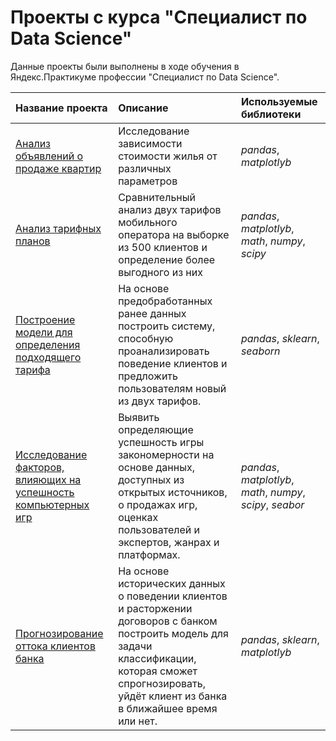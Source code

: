 # Проекты с курса "Специалист по Data Science"

Данные проекты были выполнены в ходе обучения в Яндекс.Практикуме профессии "Специалист по Data Science".

| Название проекта | Описание | Используемые библиотеки | 
| :---------------------- | :---------------------- | :---------------------- |
| [Анализ объявлений о продаже квартир](real_estate) | Исследование зависимости стоимости жилья от различных параметров| *pandas*, *matplotlyb* |
| [Анализ тарифных планов](tariffs) | Сравнительный анализ двух тарифов мобильного оператора на выборке из 500 клиентов и определение более выгодного из них| *pandas*, *matplotlyb*, *math*, *numpy*, *scipy* |
| [Построение модели для определения подходящего тарифа](tariffs) |На основе предобработанных ранее данных построить систему, способную проанализировать поведение клиентов и предложить пользователям новый из двух тарифов. | *pandas*, *sklearn*, *seaborn*|
| [Исследование факторов, влияющих на успешность компьютерных игр](games) | Выявить определяющие успешность игры закономерности на основе данных, доступных из открытых источников, о продажах игр, оценках пользователей и экспертов, жанрах и платформах.| *pandas*, *matplotlyb*, *math*, *numpy*, *scipy*, *seabor* |
| [Прогнозирование оттока клиентов банка](banks_leaving) |На основе исторических данных о поведении клиентов и расторжении договоров с банком построить модель для задачи классификации, которая сможет спрогнозировать, уйдёт клиент из банка в ближайшее время или нет.| *pandas*, *sklearn*, *matplotlyb*|
